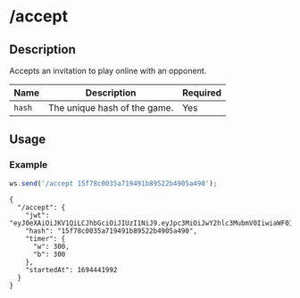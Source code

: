 # /accept

## Description

Accepts an invitation to play online with an opponent.

| Name | Description | Required |
| ---- | ----------- | -------- |
| `hash` | The unique hash of the game. | Yes |

## Usage

### Example

```js
ws.send('/accept 15f78c0035a719491b89522b4905a490');
```

```text
{
  "/accept": {
    "jwt": "eyJ0eXAiOiJKV1QiLCJhbGciOiJIUzI1NiJ9.eyJpc3MiOiJwY2hlc3MubmV0IiwiaWF0IjoxNjk0NDQxOTcxLCJleHAiOjE2OTQ0NDU1NzEsInZhcmlhbnQiOiJjbGFzc2ljYWwiLCJzdWJtb2RlIjoiZnJpZW5kIiwiY29sb3IiOiJ3IiwibWluIjo1LCJpbmNyZW1lbnQiOjMsImZlbiI6InJuYnFrYm5yL3BwcHBwcHBwLzgvOC84LzgvUFBQUFBQUFAvUk5CUUtCTlIgdyBLUWtxIC0ifQ.POuK_cR3U_bblLa8LFyGg1AJEE5_iW_AquuNn7K4qHI",
    "hash": "15f78c0035a719491b89522b4905a490",
    "timer": {
      "w": 300,
      "b": 300
    },
    "startedAt": 1694441992
  }
}
```
